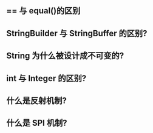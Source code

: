 ## == 与 equal()的区别

## StringBuilder 与 StringBuffer 的区别?

## String 为什么被设计成不可变的?

## int 与 Integer 的区别?

## 什么是反射机制?

## 什么是 SPI 机制?
